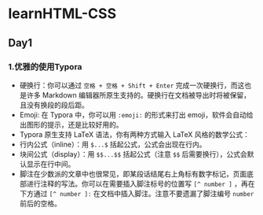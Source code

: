 # learnHTML-CSS
## Day1

### 1.优雅的使用Typora

- 硬换行：你可以通过 `空格 + 空格 + Shift + Enter` 完成一次硬换行，而这也是许多 Markdown 编辑器所原生支持的。硬换行在文档被导出时将被保留，且没有换段的段后距。      
- Emoji:  在 Typora 中，你可以用 `:emoji:` 的形式来打出 emoji，软件会自动给出图形的提示，还是比较好用的。  
- Typora 原生支持 LaTeX 语法，你有两种方式输入 LaTeX 风格的数学公式：   
- 行内公式（inline）：用 `$...$` 括起公式，公式会出现在行内。    
- 块间公式（display）：用 `$$...$$` 括起公式（注意 `$$` 后需要换行），公式会默认显示在行中间。      
- 脚注在少数派的文章中也很常见，即某段话结尾右上角标有数字标记，页面底部进行注释的写法。你可以在需要插入脚注标号的位置写 `[^ number ]` ，再在下方通过 `[^ number ]:` 在文档中插入脚注。注意不要遗漏了脚注编号 `number` 前后的空格。  



